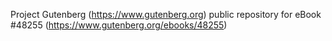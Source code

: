 Project Gutenberg (https://www.gutenberg.org) public repository for
eBook #48255 (https://www.gutenberg.org/ebooks/48255)

